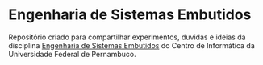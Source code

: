 # Engenharia de Sistemas Embutidos
Repositório criado para compartilhar experimentos, duvidas e ideias da disciplina  [Engenharia de Sistemas Embutidos](http://www.cin.ufpe.br/~svc/ese/) do Centro de Informática da Universidade Federal de Pernambuco.
